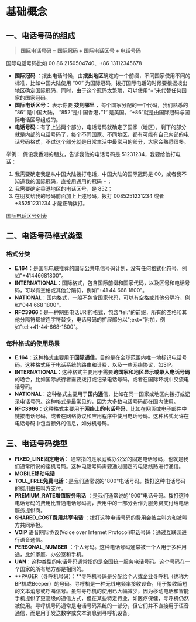 # 基础概念

## 一、电话号码的组成

> **国际电话号码 = 国际冠码 + 国际电话区号 + 电话号码**
> 

国际电话号码比如 00 86 2150504740、+86 13112345678

- **国际冠码** ：拨出电话时候，由**拨出地区**确定的一个前缀，不同国家使用不同的标准，比如中国大陆使用 “00” 为国际冠码，拨打国际电话的时候要根据拨出地区确定国际冠码，同时，由于这个冠码太繁琐，可以使用“+”来代替任何国家的国家冠码。
- **国际电话区号**： 表示你要 **拨到哪里** ，每个国家分配的一个代码，我们熟悉的 ”86“ 是中国大陆， ”852“是中国香港，”1“ 是美国。“+86”就是由国际冠码与国际电话区号组成的。
- **电话号码**：有了上述两个部分，电话号码就确定了国家（地区），剩下的部分就是内部的电话号码了，每个不同国家、不同地区，都有可能有自己内部的电话号码格式，不过这个部分就是日常生活中最常用的部分，大家会熟悉很多。

举例： 假设我香港的朋友，告诉我他的电话号码是 51231234，我要给他打电话：

1. 我需要确定我是从中国大陆拨打电话，中国大陆的国际冠码是 00，或者我不知道我的国际冠码，直接用通用的冠码 +；
2. 我需要确定香港地区的电话区号，是 852；
3. 在朋友给我的号码前面加上上述号码，拨打 0085251231234 或者 +85251231234 才能正确拨打。

[国际电话区号列表](https://zh.wikipedia.org/wiki/%E5%9B%BD%E9%99%85%E7%94%B5%E8%AF%9D%E5%8C%BA%E5%8F%B7%E5%88%97%E8%A1%A8)

## 二、电话号码格式类型

### 格式分类

- **E.164**：是国际电联推荐的国际公共电信号码计划，没有任何格式化符号，例如"+41446681800"。
- **INTERNATIONAL**：国际格式，包含国际前缀和国家代码，以及区号和电话号码，可以有空格或其他分隔符，例如"+41 44 668 1800"。
- **NATIONAL**：国内格式，一般不包含国家代码，可以有空格或其他分隔符，例如"044 668 1800"。
- **RFC3966**：是一种网络电话URI的格式，包含"tel:"的前缀，所有的空格和其他分隔符都被连字符替换，电话号码的扩展部分以";ext="附加，例如"tel:+41-44-668-1800"。

### 每种格式的使用场景

- **E.164**：这种格式主要用于**国际通信**，目的是在全球范围内唯一地标识电话号码。这种格式用于电话系统的路由和计费，以及一些网络协议，如SIP。
- **INTERNATIONAL**：这种格式主要用于需要**跨国家和地区显示或录入电话号码**的场合，比如国际旅行者需要拨打或记录电话号码，或者在国际环境中交流电话号码。
- **NATIONAL**：这种格式主要用于**国内通**信，比如在同一国家或地区内拨打或记录电话号码。这种格式是最常见的，因为大多数电话号码都在国内使用。
- **RFC3966**：这种格式主要用于**网络上的电话号码**，比如在网页或电子邮件中链接电话号码，或者在网络协议和应用程序中使用电话号码。这种格式允许在电话号码中包含额外的信息，如分机号码。

## 三、电话号码类型

- **FIXED_LINE固定电话**： 通常指的是家庭或办公室的固定电话号码，也就是我们通常所说的座机号码。这种电话号码需要通过固定的电话线路进行通信。
- **MOBILE移动电话**
- **TOLL_FREE免费电话**：是我们通常说的"800"电话号码。拨打这种电话号码的费用由被叫方支付。
- **PREMIUM_RATE增值服务电话** ：是我们通常说的"900"电话号码。拨打这种电话号码的费用比普通电话号码高，费用中的一部分会作为服务费支付给电话服务提供商。
- **SHARED_COST费用共享电话** ：拨打这种电话号码的费用会被主叫方和被叫方共同承担。
- **VOIP** 语音网际协议(Voice over Internet Protocol)电话号码：通过互联网进行语音通信。
- **PERSONAL_NUMBER** ：个人号码。这种电话号码通常被一个人用于多种用途，比如家庭、办公室和手机。
- **UAN**：这种类型的电话号码通常指的是全国统一服务电话号码。这个号码在一个国家的所有地方都是相同的。
- **PAGER（寻呼机号码）：**寻呼机号码是分配给个人或企业寻呼机（也称为BP机或Beeper）的号码。寻呼机是一种无线电频率接收设备，用于接收简短的文本消息或呼叫信号。虽然寻呼机的使用已大幅减少，因为移动电话和智能手机提供了更高级的通信方式，但在某些特定行业，如医疗保健，寻呼机仍然被使用。寻呼机号码通常是电话号码系统的一部分，但它们并不直接用于语音通信，而是用于发送数字或文本消息到寻呼机设备。